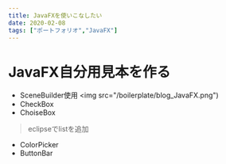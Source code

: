 ```yaml
---
title: JavaFXを使いこなしたい
date: 2020-02-08
tags: ["ポートフォリオ","JavaFX"]
---
```


 # JavaFX自分用見本を作る

 - SceneBuilder使用
<img src="/boilerplate/blog_JavaFX.png")
 - CheckBox 
 - ChoiseBox
 
 > eclipseでlistを追加
 
 - ColorPicker
 - ButtonBar

